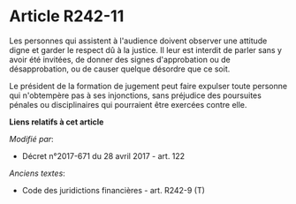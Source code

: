 # Article R242-11

Les personnes qui assistent à l'audience doivent observer une attitude digne et garder le respect dû à la justice. Il leur
est interdit de parler sans y avoir été invitées, de donner des signes d'approbation ou de désapprobation, ou de causer
quelque désordre que ce soit.

Le président de la formation de jugement peut faire expulser toute personne qui n'obtempère pas à ses injonctions, sans
préjudice des poursuites pénales ou disciplinaires qui pourraient être exercées contre elle.

**Liens relatifs à cet article**

_Modifié par_:

  - Décret n°2017-671 du 28 avril 2017 - art. 122

_Anciens textes_:

  - Code des juridictions financières - art. R242-9 (T)
